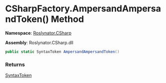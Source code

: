 # CSharpFactory\.AmpersandAmpersandToken\(\) Method

**Namespace**: [Roslynator.CSharp](../../README.md)

**Assembly**: Roslynator\.CSharp\.dll

```csharp
public static SyntaxToken AmpersandAmpersandToken()
```

### Returns

[SyntaxToken](https://docs.microsoft.com/en-us/dotnet/api/microsoft.codeanalysis.syntaxtoken)

